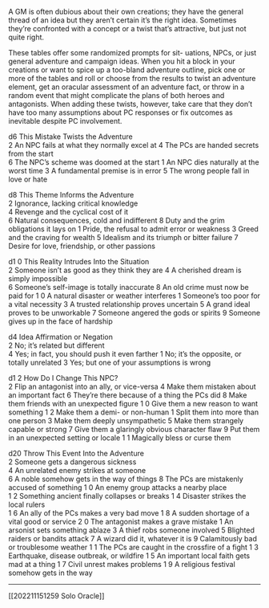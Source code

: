 A GM is often dubious about their own creations; they have the general thread of an idea but they aren’t certain it’s the right idea. Sometimes they’re confronted with a concept or a twist that’s attractive, but just not quite right.

These tables offer some randomized prompts for sit- uations, NPCs, or just general adventure and campaign ideas. When you hit a block in your creations or want to spice up a too-bland adventure outline, pick one or more of the tables and roll or choose from the results to twist an adventure element, get an oracular assessment of an adventure fact, or throw in a random event that might complicate the plans of both heroes and antagonists. When adding these twists, however, take care that they don’t have too many assumptions about PC responses or fix outcomes as inevitable despite PC involvement.


d6  This Mistake Twists the Adventure  
2  An NPC fails at what they normally excel at 
4  The PCs are handed secrets from the start  
6  The NPC’s scheme was doomed at the start
1 An NPC dies naturally at the worst time
3 A fundamental premise is in error
5 The wrong people fall in love or hate

d8  This Theme Informs the Adventure  
2  Ignorance, lacking critical knowledge  
4  Revenge and the cyclical cost of it  
6  Natural consequences, cold and indifferent 
8  Duty and the grim obligations it lays on
1 Pride, the refusal to admit error or weakness
3 Greed and the craving for wealth
5 Idealism and its triumph or bitter failure
7 Desire for love, friendship, or other passions

d1 0  This Reality Intrudes Into the Situation  
2  Someone isn’t as good as they think they are
4  A cherished dream is simply impossible  
6  Someone’s self-image is totally inaccurate 
8  An old crime must now be paid for
1 0  A natural disaster or weather interferes
1 Someone’s too poor for a vital necessity
3 A trusted relationship proves uncertain
5 A grand ideal proves to be unworkable
7 Someone angered the gods or spirits
9 Someone gives up in the face of hardship

d4  Idea Affirmation or Negation  
2  No; it’s related but different  
4  Yes; in fact, you should push it even farther
1 No; it’s the opposite, or totally unrelated
3 Yes; but one of your assumptions is wrong

d1 2  How Do I Change This NPC?  
2  Flip an antagonist into an ally, or vice-versa 
4  Make them mistaken about an important fact 
6  They’re there because of a thing the PCs did 
8  Make them friends with an unexpected figure
1 0  Give them a new reason to want something 
1 2  Make them a demi- or non-human
1 Split them into more than one person
3 Make them deeply unsympathetic
5 Make them strangely capable or strong
7 Give them a glaringly obvious character flaw
9 Put them in an unexpected setting or locale
1 1 Magically bless or curse them

d20  Throw This Event Into the Adventure  
2  Someone gets a dangerous sickness  
4  An unrelated enemy strikes at someone  
6  A noble somehow gets in the way of things 
8  The PCs are mistakenly accused of something
1 0  An enemy group attacks a nearby place  
1 2  Something ancient finally collapses or breaks 
1 4  Disaster strikes the local rulers  
1 6  An ally of the PCs makes a very bad move 
1 8  A sudden shortage of a vital good or service 
2 0  The antagonist makes a grave mistake
1 An arsonist sets something ablaze
3 A thief robs someone involved
5 Blighted raiders or bandits attack
7 A wizard did it, whatever it is
9 Calamitously bad or troublesome weather
1 1 The PCs are caught in the crossfire of a fight
1 3 Earthquake, disease outbreak, or wildfire
1 5 An important local faith gets mad at a thing
1 7 Civil unrest makes problems
1 9 A religious festival somehow gets in the way

---
[[202211151259 Solo Oracle]]